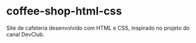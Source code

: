# coffee-shop-html-css
Site de cafeteria desenvolvido com HTML e CSS, inspirado no projeto do canal DevClub.

